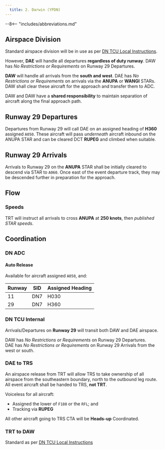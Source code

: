 ```yaml
---
  title: 2. Darwin (YPDN)
---
```


--8<-- "includes/abbreviations.md"

## Airspace Division
Standard airspace division will be in use as per [DN TCU Local Instructions](../../../../../../terminal/darwin/#airspace-division).

However, **DAE** will handle all departures **regardless of duty runway**. DAW has *No Restrictions or Requirements* on Runway 29 Departures.

**DAW** will handle all arrivals from the **south and west**. DAE has *No Restrictions or Requirements* on arrivals via the **ANUPA** or **WANGI** STARs. DAW shall clear these aircraft for the approach and transfer them to ADC.

DAW and DAW have a **shared responsibility** to maintain separation of aircraft along the final approach path.

## Runway 29 Departures
Departures from Runway 29 will call DAE on an assigned heading of **H360** assigned `A050`. These aircraft will pass *underneath* aircraft inbound on the ANUPA STAR and can be cleared DCT **RUPEG** and climbed when suitable.

## Runway 29 Arrivals
Arrivals to Runway 29 on the **ANUPA** STAR shall be initially cleared to descend via STAR to `A060`. Once east of the event departure track, they may be descended further in preparation for the approach.

## Flow
### Speeds
TRT will instruct all arrivals to cross **ANUPA** at **250 knots**, then *published STAR speeds*.

## Coordination
### DN ADC
#### Auto Release
Available for aircraft assigned `A050`, and:

| Runway | SID | Assigned Heading |
| ---------- | --- | --- |
| 11 | DN7 | H030 |
| 29 | DN7 | H360 |

### DN TCU Internal
Arrivals/Departures on **Runway 29** will transit both DAW and DAE airspace.

DAW has *No Restrictions or Requirements* on Runway 29 Departures.  
DAE has *No Restrictions or Requirements* on Runway 29 Arrivals from the west or south.

### DAE to TRS
An airspace release from TRT will allow TRS to take ownership of all airspace from the southeastern boundary, north to the outbound leg route. All event aircraft shall be handed to TRS, **not TRT**.

Voiceless for all aircraft:

- Assigned the lower of `F180` or the `RFL`; and  
- Tracking via **RUPEG**

All other aircraft going to TRS CTA will be **Heads-up** Coordinated.

### TRT to DAW
Standard as per [DN TCU Local Instructions](../../../../../../terminal/darwin/#arrivals)